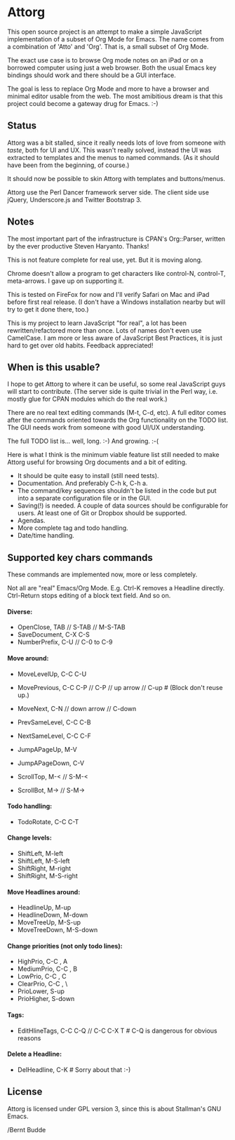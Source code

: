 Attorg
======

This open source project is an attempt to make a simple JavaScript implementation of a subset of Org Mode for Emacs. The name comes from a combination of 'Atto' and 'Org'. That is, a small subset of Org Mode.

The exact use case is to browse Org mode notes on an iPad or on a borrowed computer using just a web browser. Both the usual Emacs key bindings should work and there should be a GUI interface.

The goal is less to replace Org Mode and more to have a browser and minimal editor usable from the web. The most amibitious dream is that this project could become a gateway drug for Emacs. :-)

Status
------

Attorg was a bit stalled, since it really needs lots of love from someone with *taste*, both for UI and UX. This wasn't really solved, instead the UI was extracted to templates and the menus to named commands. (As it should have been from the beginning, of course.)

It should now be possible to skin Attorg with templates and buttons/menus.

Attorg use the Perl Dancer framework server side. The client side use jQuery, Underscore.js and Twitter Bootstrap 3.


Notes
-----

The most important part of the infrastructure is CPAN's Org::Parser, written by the ever productive Steven Haryanto. Thanks!

This is not feature complete for real use, yet. But it is moving along.

Chrome doesn't allow a program to get characters like control-N, control-T, meta-arrows. I gave up on supporting it.

This is tested on FireFox for now and I'll verify Safari on Mac and iPad before first real release. (I don't have a Windows installation nearby but will try to get it done there, too.)

This is my project to learn JavaScript "for real", a lot has been rewritten/refactored more than once. Lots of names don't even use CamelCase. I am more or less aware of JavaScript Best Practices, it is just hard to get over old habits. Feedback appreciated!


When is this usable?
--------------------

I hope to get Attorg to where it can be useful, so some real JavaScript guys will start to contribute. (The server side is quite trivial in the Perl way, i.e. mostly glue for CPAN modules which do the real work.)

There are no real text editing commands (M-t, C-d, etc). A full editor comes after the commands oriented towards the Org functionality on the TODO list. The GUI needs work from someone with good UI/UX understanding.

The full TODO list is... well, long. :-) And growing. :-(

Here is what I think is the minimum viable feature list still needed to make Attorg useful for browsing Org documents and a bit of editing.

+ It should be quite easy to install (still need tests).
+ Documentation. And preferably C-h k, C-h a.
+ The command/key sequences shouldn't be listed in the code but put into a separate configuration file or in the GUI.
+ Saving(!) is needed. A couple of data sources should be configurable for users. At least one of Git or Dropbox should be supported.
+ Agendas.
+ More complete tag and todo handling.
+ Date/time handling.


Supported key chars commands
----------------------------

These commands are implemented now, more or less completely.

Not all are "real" Emacs/Org Mode. E.g. Ctrl-K removes a Headline directly. Ctrl-Return stops editing of a block text field. And so on.


#### Diverse:

*  OpenClose,     TAB // S-TAB // M-S-TAB
*  SaveDocument,  C-X C-S
*  NumberPrefix,  C-U // C-0 to C-9


#### Move around:

*  MoveLevelUp,   C-C C-U
*  MovePrevious,  C-C C-P // C-P // up arrow // C-up # (Block don't reuse up.)
*  MoveNext,      C-N // down arrow // C-down
*  PrevSameLevel, C-C C-B
*  NextSameLevel, C-C C-F

*  JumpAPageUp,   M-V
*  JumpAPageDown, C-V

*  ScrollTop,     M-< // S-M-<
*  ScrollBot,     M-> // S-M->


#### Todo handling:

*  TodoRotate,    C-C C-T


#### Change levels:

*  ShiftLeft,     M-left
*  ShiftLeft,     M-S-left
*  ShiftRight,    M-right
*  ShiftRight,    M-S-right


#### Move Headlines around:

*  HeadlineUp,    M-up
*  HeadlineDown,  M-down
*  MoveTreeUp,    M-S-up
*  MoveTreeDown,  M-S-down


#### Change priorities (not only todo lines):

*  HighPrio,      C-C , A
*  MediumPrio,    C-C , B
*  LowPrio,       C-C , C
*  ClearPrio,     C-C , \
*  PrioLower,     S-up
*  PrioHigher,    S-down



#### Tags:

*  EditHlineTags, C-C C-Q // C-C C-X T  # C-Q is dangerous for obvious reasons


#### Delete a Headline:

*  DelHeadline,   C-K  # Sorry about that :-)


License
-------

Attorg is licensed under GPL version 3, since this is about Stallman's GNU Emacs.

/Bernt Budde




